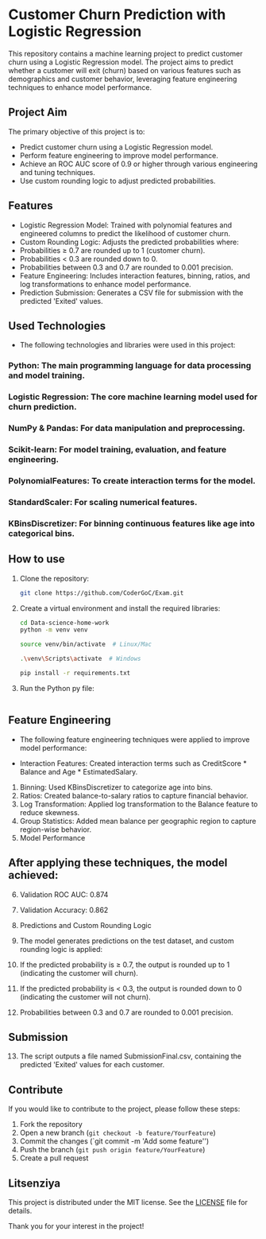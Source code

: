 # Customer Churn Prediction with Logistic Regression

This repository contains a machine learning project to predict customer churn using a Logistic Regression model. The project aims to predict whether a customer will exit (churn) based on various features such as demographics and customer behavior, leveraging feature engineering techniques to enhance model performance.

## Project Aim
The primary objective of this project is to:

- Predict customer churn using a Logistic Regression model.
- Perform feature engineering to improve model performance.
- Achieve an ROC AUC score of 0.9 or higher through various engineering and tuning techniques.
- Use custom rounding logic to adjust predicted probabilities.


## Features
- Logistic Regression Model: Trained with polynomial features and engineered columns to predict the likelihood of customer churn.
- Custom Rounding Logic: Adjusts the predicted probabilities where:
- Probabilities ≥ 0.7 are rounded up to 1 (customer churn).
- Probabilities < 0.3 are rounded down to 0.
- Probabilities between 0.3 and 0.7 are rounded to 0.001 precision.
- Feature Engineering: Includes interaction features, binning, ratios, and log transformations to enhance model performance.
- Prediction Submission: Generates a CSV file for submission with the predicted 'Exited' values.


## Used Technologies
- The following technologies and libraries were used in this project:

### Python: The main programming language for data processing and model training.

### Logistic Regression: The core machine learning model used for churn prediction.
### NumPy & Pandas: For data manipulation and preprocessing.
### Scikit-learn: For model training, evaluation, and feature engineering.
### PolynomialFeatures: To create interaction terms for the model.
### StandardScaler: For scaling numerical features.
### KBinsDiscretizer: For binning continuous features like age into categorical bins.


## How to use

1. Clone the repository:
   ```bash
   git clone https://github.com/CoderGoC/Exam.git
   ```
2. Create a virtual environment and install the required libraries:
   ```bash
   cd Data-science-home-work
   python -m venv venv
   ```
   ```bash
   source venv/bin/activate  # Linux/Mac
   ```
   ```bash
   .\venv\Scripts\activate  # Windows
   ```
   ```bash
   pip install -r requirements.txt
   ```
3. Run the Python py file:
   ```bash

## Feature Engineering
- The following feature engineering techniques were applied to improve model performance:

- Interaction Features: Created interaction terms such as CreditScore * Balance and Age * EstimatedSalary.
1. Binning: Used KBinsDiscretizer to categorize age into bins.
2. Ratios: Created balance-to-salary ratios to capture financial behavior.
3. Log Transformation: Applied log transformation to the Balance feature to reduce skewness.
4. Group Statistics: Added mean balance per geographic region to capture region-wise behavior.
5. Model Performance

## After applying these techniques, the model achieved:

6. Validation ROC AUC: 0.874
7. Validation Accuracy: 0.862
8. Predictions and Custom Rounding Logic
9. The model generates predictions on the test dataset, and custom rounding logic is applied:

10. If the predicted probability is ≥ 0.7, the output is rounded up to 1 (indicating the customer will churn).
11. If the predicted probability is < 0.3, the output is rounded down to 0 (indicating the customer will not churn).
12. Probabilities between 0.3 and 0.7 are rounded to 0.001 precision.


## Submission
13. The script outputs a file named SubmissionFinal.csv, containing the predicted 'Exited' values for each customer.

## Contribute

If you would like to contribute to the project, please follow these steps:
1. Fork the repository
2. Open a new branch (`git checkout -b feature/YourFeature`)
3. Commit the changes (`git commit -m 'Add some feature'')
4. Push the branch (`git push origin feature/YourFeature`)
5. Create a pull request

## Litsenziya

This project is distributed under the MIT license. See the [LICENSE](LICENSE) file for details.


Thank you for your interest in the project!

